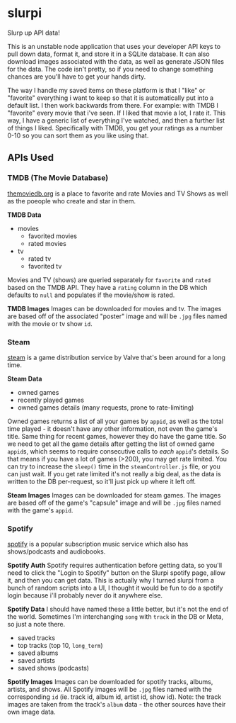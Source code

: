 # slurpi
Slurp up API data!


This is an unstable node application that uses your developer API keys to pull down data, format it, and store it in a SQLite database. It can also download images associated with the data, as well as generate JSON files for the data. The code isn't pretty, so if you need to change something chances are you'll have to get your hands dirty.

The way I handle my saved items on these platform is that I "like" or "favorite" everything i want to keep so that it is automatically put into a default list. I then work backwards from there. For example: with TMDB I "favorite" every movie that i've seen. If I liked that movie a lot, I rate it. This way, I have a generic list of everything I've watched, and then a further list of things I liked. Specifically with TMDB, you get your ratings as a number 0-10 so you can sort them as you like using that.

## APIs Used

### TMDB (The Movie Database)
[themoviedb.org](https://themoviedb.org) is a place to favorite and rate Movies and TV Shows as well as the poeople who create and star in them.

**TMDB Data**
- movies
  - favorited movies
  - rated movies
- tv
  - rated tv
  - favorited tv

Movies and TV (shows) are queried separately for `favorite` and `rated` based on the TMDB API. They have a `rating` column in the DB which defaults to `null` and populates if the movie/show is rated.

**TMDB Images**
Images can be downloaded for movies and tv. The images are based off of the associated "poster" image and will be `.jpg` files named with the movie or tv show `id`.

### Steam
[steam](https://store.steampowered.com/) is a game distribution service by Valve that's been around for a long time.

**Steam Data**
- owned games
- recently played games
- owned games details (many requests, prone to rate-limiting)

Owned games returns a list of all your games by `appid`, as well as the total time played - it doesn't have any other information, not even the game's title. Same thing for recent games, however they do have the game title. So we need to get all the game details after getting the list of owned game `appid`s, which seems to require consecutive calls to *each* `appid`'s details. So that means if you have a lot of games (>200), you may get rate limited. You can try to increase the `sleep()` time in the `steamController.js` file, or you can just wait. If you get rate limited it's not really a big deal, as the data is written to the DB per-request, so it'll just pick up where it left off.

**Steam Images**
Images can be downloaded for steam games. The images are based off of the game's "capsule" image and will be `.jpg` files named with the game's `appid`.

### Spotify
[spotify](https://spotify.com) is a popular subscription music service which also has shows/podcasts and audiobooks.

**Spotify Auth**
Spotify requires authentication before getting data, so you'll need to click the "Login to Spotify" button on the Slurpi spotify page, allow it, and then you can get data. This is actually why I turned slurpi from a bunch of random scripts into a UI, I thought it would be fun to do a spotify login because i'll probably never do it anywhere else.

**Spotify Data**
I should have named these a little better, but it's not the end of the world. Sometimes I'm interchanging `song` with `track` in the DB or Meta, so just a note there.

- saved tracks
- top tracks (top 10, `long_term`)
- saved albums
- saved artists
- saved shows (podcasts)

**Spotify Images**
Images can be downloaded for spotify tracks, albums, artists, and shows. All Spotify images will be `.jpg` files named with the corresponding `id` (ie. track id, album id, artist id, show id). Note: the track images are taken from the track's `album` data - the other sources have their own image data.